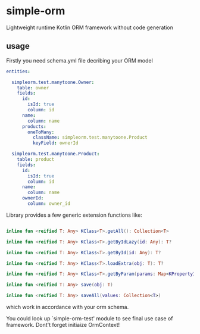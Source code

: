 # simple-orm
Lightweight runtime Kotlin ORM framework without code generation

## usage

Firstly you need schema.yml file decribing your ORM model
```yml
entities:

  simpleorm.test.manytoone.Owner:
    table: owner
    fields:
      id:
        isId: true
        column: id
      name:
        column: name
      products:
        oneToMany:
          className: simpleorm.test.manytoone.Product
          keyField: ownerId

  simpleorm.test.manytoone.Product:
    table: product
    fields:
      id:
        isId: true
        column: id
      name:
        column: name
      ownerId:
        column: owner_id
```

Library provides a few generic extension functions like: 

```kotlin

inline fun <reified T: Any> KClass<T>.getAll(): Collection<T>

inline fun <reified T: Any> KClass<T>.getByIdLazy(id: Any): T?

inline fun <reified T: Any> KClass<T>.getById(id: Any): T?

inline fun <reified T: Any> KClass<T>.loadExtra(obj: T): T?

inline fun <reified T: Any> KClass<T>.getByParam(params: Map<KProperty1<T,*>, Any?>): Collection<T>

inline fun <reified T: Any> save(obj: T)

inline fun <reified T: Any> saveAll(values: Collection<T>)

```

which work in accordance with your orm schema.

You could look up `simple-orm-test' module to see final use case of framework. Dont't forget initiaize OrmContext!
